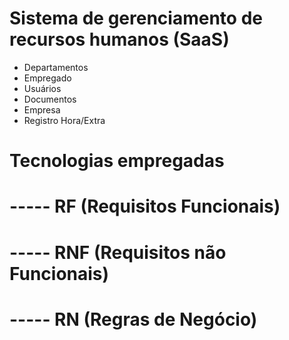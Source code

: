 # Sistema de gerenciamento de recursos humanos (SaaS)
- Departamentos
- Empregado
- Usuários
- Documentos
- Empresa
- Registro Hora/Extra

# Tecnologias empregadas

# ----- RF (Requisitos Funcionais)

# ----- RNF (Requisitos não Funcionais)

# ----- RN (Regras de Negócio)